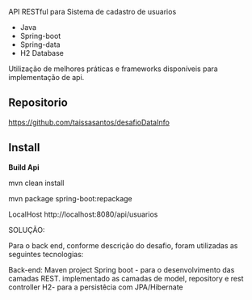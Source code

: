 
API RESTful para Sistema de cadastro de usuarios

* Java 
* Spring-boot
* Spring-data
* H2 Database


Utilização de melhores práticas e frameworks disponíveis para implementação de api.

## Repositorio

https://github.com/taissasantos/desafioDataInfo

## Install

**Build Api**

mvn clean install

mvn package spring-boot:repackage


LocalHost
http://localhost:8080/api/usuarios


SOLUÇÃO:

Para o back end, conforme descrição do desafio, foram utilizadas as seguintes tecnologias:

Back-end:
Maven project
Spring boot - para o desenvolvimento das camadas REST.
	implementado as camadas de model, repository e rest controller
H2- para a persistêcia com JPA/Hibernate









